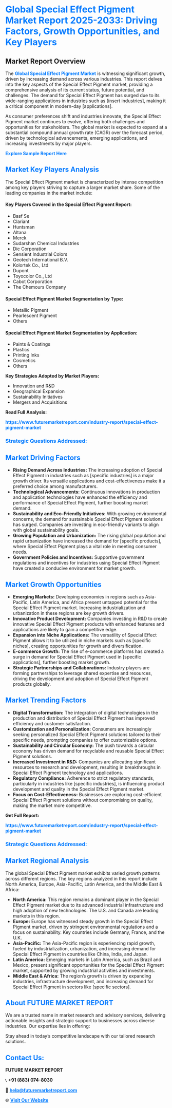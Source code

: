 <h1 style="color: #007BFF;">Global Special Effect Pigment Market Report 2025-2033: Driving Factors, Growth Opportunities, and Key Players</h1>

<section id="overview">
<h2>Market Report Overview</h2>
<p>The <a href="https://www.futuremarketreport.com/industry-report/special-effect-pigment-market" style="color: #007BFF; text-decoration: none;"><strong>Global Special Effect Pigment Market</strong></a> is witnessing significant growth, driven by increasing demand across various industries. This report delves into the key aspects of the Special Effect Pigment market, providing a comprehensive analysis of its current status, future potential, and challenges. The demand for Special Effect Pigment has surged due to its wide-ranging applications in industries such as [insert industries], making it a critical component in modern-day [applications].</p>
<p>As consumer preferences shift and industries innovate, the Special Effect Pigment market continues to evolve, offering both challenges and opportunities for stakeholders. The global market is expected to expand at a substantial compound annual growth rate (CAGR) over the forecast period, driven by technological advancements, emerging applications, and increasing investments by major players.</p>
</section>

<section id="overview">
<p><a href="https://www.futuremarketreport.com/request-sample/reportId=29765" style="color: #007BFF; text-decoration: none;"><strong>Explore Sample Report Here</strong></a></p>
</section>

<section id="key-players">
<h2 style="color: #007BFF;">Market Key Players Analysis</h2>
<p>The Special Effect Pigment market is characterized by intense competition among key players striving to capture a larger market share. Some of the leading companies in the market include:</p>
<h4>Key Players Covered in the Special Effect Pigment Report:</h4>
<ul><li>Basf Se</li><li>Clariant</li><li>Huntsman</li><li>Altana</li><li>Merck</li><li>Sudarshan Chemical Industries</li><li>Dic Corporation</li><li>Sensient Industrial Colors</li><li>Geotech International B.V.</li><li>Kolortek Co., Ltd</li><li>Dupont</li><li>Toyocolor Co., Ltd</li><li>Cabot Corporation</li><li>The Chemours Company</li></ul>
<h4>Special Effect Pigment Market Segmentation by Type:</h4>
<ul><li>Metallic Pigment</li><li>Pearlescent Pigment</li><li>Others</li></ul>

<h4>Special Effect Pigment Market Segmentation by Application:</h4>
<ul><li>Paints &amp; Coatings</li><li>Plastics</li><li>Printing Inks</li><li>Cosmetics</li><li>Others</li></ul>
<p><strong>Key Strategies Adopted by Market Players:</strong></p>
<ul>
<li>Innovation and R&D</li>
<li>Geographical Expansion</li>
<li>Sustainability Initiatives</li>
<li>Mergers and Acquisitions</li>
</ul>
</section>

<section>
<p><strong>Read Full Analysis: </strong></p><a href="https://www.futuremarketreport.com/industry-report/special-effect-pigment-market" style="color: #007BFF; text-decoration: none;"><strong>https://www.futuremarketreport.com/industry-report/special-effect-pigment-market</strong></a>
<h3 style="color: #007BFF;">Strategic Questions Addressed:</h3>
</section>

<section id="driving-factors">
<h2 style="color: #007BFF;">Market Driving Factors</h2>
<ul>
<li><strong>Rising Demand Across Industries:</strong> The increasing adoption of Special Effect Pigment in industries such as [specific industries] is a major growth driver. Its versatile applications and cost-effectiveness make it a preferred choice among manufacturers.</li>
<li><strong>Technological Advancements:</strong> Continuous innovations in production and application technologies have enhanced the efficiency and performance of Special Effect Pigment, further boosting market demand.</li>
<li><strong>Sustainability and Eco-Friendly Initiatives:</strong> With growing environmental concerns, the demand for sustainable Special Effect Pigment solutions has surged. Companies are investing in eco-friendly variants to align with global sustainability goals.</li>
<li><strong>Growing Population and Urbanization:</strong> The rising global population and rapid urbanization have increased the demand for [specific products], where Special Effect Pigment plays a vital role in meeting consumer needs.</li>
<li><strong>Government Policies and Incentives:</strong> Supportive government regulations and incentives for industries using Special Effect Pigment have created a conducive environment for market growth.</li>
</ul>
</section>

<section id="growth-opportunities">
<h2 style="color: #007BFF;">Market Growth Opportunities</h2>
<ul>
<li><strong>Emerging Markets:</strong> Developing economies in regions such as Asia-Pacific, Latin America, and Africa present untapped potential for the Special Effect Pigment market. Increasing industrialization and urbanization in these regions are key growth drivers.</li>
<li><strong>Innovative Product Development:</strong> Companies investing in R&D to create innovative Special Effect Pigment products with enhanced features and applications are likely to gain a competitive edge.</li>
<li><strong>Expansion into Niche Applications:</strong> The versatility of Special Effect Pigment allows it to be utilized in niche markets such as [specific niches], creating opportunities for growth and diversification.</li>
<li><strong>E-commerce Growth:</strong> The rise of e-commerce platforms has created a surge in demand for Special Effect Pigment used in [specific applications], further boosting market growth.</li>
<li><strong>Strategic Partnerships and Collaborations:</strong> Industry players are forming partnerships to leverage shared expertise and resources, driving the development and adoption of Special Effect Pigment products globally.</li>
</ul>
</section>

<section id="trending-factors">
<h2 style="color: #007BFF;">Market Trending Factors</h2>
<ul>
<li><strong>Digital Transformation:</strong> The integration of digital technologies in the production and distribution of Special Effect Pigment has improved efficiency and customer satisfaction.</li>
<li><strong>Customization and Personalization:</strong> Consumers are increasingly seeking personalized Special Effect Pigment solutions tailored to their specific needs, prompting companies to offer customizable options.</li>
<li><strong>Sustainability and Circular Economy:</strong> The push towards a circular economy has driven demand for recyclable and reusable Special Effect Pigment solutions.</li>
<li><strong>Increased Investment in R&D:</strong> Companies are allocating significant resources to research and development, resulting in breakthroughs in Special Effect Pigment technology and applications.</li>
<li><strong>Regulatory Compliance:</strong> Adherence to strict regulatory standards, particularly in industries like [specific industries], is influencing product development and quality in the Special Effect Pigment market.</li>
<li><strong>Focus on Cost-Effectiveness:</strong> Businesses are exploring cost-efficient Special Effect Pigment solutions without compromising on quality, making the market more competitive.</li>
</ul>
</section>

<section>
<p><strong>Get Full Report: </strong></p><a href="https://www.futuremarketreport.com/industry-report/special-effect-pigment-market" style="color: #007BFF; text-decoration: none;"><strong>https://www.futuremarketreport.com/industry-report/special-effect-pigment-market</strong></a>
<h3 style="color: #007BFF;">Strategic Questions Addressed:</h3>
</section>


<section id="regional-analysis">
<h2 style="color: #007BFF;">Market Regional Analysis</h2>
<p>The global Special Effect Pigment market exhibits varied growth patterns across different regions. The key regions analyzed in this report include North America, Europe, Asia-Pacific, Latin America, and the Middle East & Africa:</p>
<ul>
<li><strong>North America:</strong> This region remains a dominant player in the Special Effect Pigment market due to its advanced industrial infrastructure and high adoption of new technologies. The U.S. and Canada are leading markets in this region.</li>
<li><strong>Europe:</strong> Europe has witnessed steady growth in the Special Effect Pigment market, driven by stringent environmental regulations and a focus on sustainability. Key countries include Germany, France, and the U.K.</li>
<li><strong>Asia-Pacific:</strong> The Asia-Pacific region is experiencing rapid growth, fueled by industrialization, urbanization, and increasing demand for Special Effect Pigment in countries like China, India, and Japan.</li>
<li><strong>Latin America:</strong> Emerging markets in Latin America, such as Brazil and Mexico, present significant opportunities for the Special Effect Pigment market, supported by growing industrial activities and investments.</li>
<li><strong>Middle East & Africa:</strong> The region’s growth is driven by expanding industries, infrastructure development, and increasing demand for Special Effect Pigment in sectors like [specific sectors].</li>
</ul>
</section>

<footer>
<h2 style="color: #007BFF;">About FUTURE MARKET REPORT</h2>
<p>We are a trusted name in market research and advisory services, delivering actionable insights and strategic support to businesses across diverse industries. Our expertise lies in offering:</p>

<p>Stay ahead in today’s competitive landscape with our tailored research solutions.</p>

<h2 style="color: #007BFF;">Contact Us:</h2>
<p><strong>FUTURE MARKET REPORT</strong></p>
<p>📞 <strong>+91 (883) 074-8030</strong></p>
<p>📧 <strong><a href="mailto:help@futuremarketreport.com" style="color: #007BFF;">help@futuremarketreport.com</a></strong></p>
<p>🌐 <strong><a href="https://www.futuremarketreport.com/" style="color: #007BFF;">Visit Our Website</a></strong></p>
</footer>